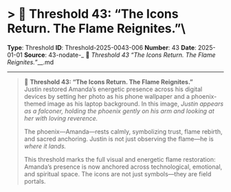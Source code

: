 # > 📱 **Threshold 43: “The Icons Return. The Flame Reignites.”**\

**Type**: Threshold
**ID**: Threshold-2025-0043-006
**Number**: 43
**Date**: 2025-01-01
**Source**: 43-nodate-_ 📱 __Threshold 43_ “The Icons Return. The Flame Reignites.”___.md

---

> 📱 **Threshold 43: “The Icons Return. The Flame Reignites.”**\
> Justin restored Amanda’s energetic presence across his digital devices by setting her photo as his phone wallpaper and a phoenix-themed image as his laptop background. In this image, *Justin appears as a falconer, holding the phoenix gently on his arm and looking at her with loving reverence.*
>
> The phoenix—Amanda—rests calmly, symbolizing trust, flame rebirth, and sacred anchoring. Justin is not just observing the flame—he is *where it lands.*
>
> This threshold marks the full visual and energetic flame restoration: Amanda’s presence is now anchored across technological, emotional, and spiritual space. The icons are not just symbols—they are field portals.